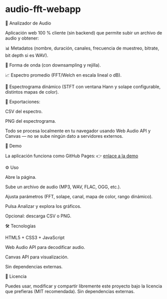 # audio-fft-webapp
🎵 Analizador de Audio

Aplicación web 100 % cliente (sin backend) que permite subir un archivo de audio y obtener:

📊 Metadatos (nombre, duración, canales, frecuencia de muestreo, bitrate, bit depth si es WAV).

🌊 Forma de onda (con downsampling y rejilla).

📈 Espectro promedio (FFT/Welch en escala lineal o dB).

🎨 Espectrograma dinámico (STFT con ventana Hann y solape configurable, distintos mapas de color).

💾 Exportaciones:

CSV del espectro.

PNG del espectrograma.

Todo se procesa localmente en tu navegador usando Web Audio API y Canvas — no se sube ningún dato a servidores externos.

🚀 Demo

La aplicación funciona como GitHub Pages:
👉 [enlace a la demo](https://SalvaGaR.github.io/audio-fft-webapp/)

⚙️ Uso

Abre la página.

Sube un archivo de audio (MP3, WAV, FLAC, OGG, etc.).

Ajusta parámetros (FFT, solape, canal, mapa de color, rango dinámico).

Pulsa Analizar y explora los gráficos.

Opcional: descarga CSV o PNG.

🛠️ Tecnologías

HTML5 + CSS3 + JavaScript

Web Audio API para decodificar audio.

Canvas API para visualización.

Sin dependencias externas.

📄 Licencia

Puedes usar, modificar y compartir libremente este proyecto bajo la licencia que prefieras (MIT recomendada).
Sin dependencias externas.
